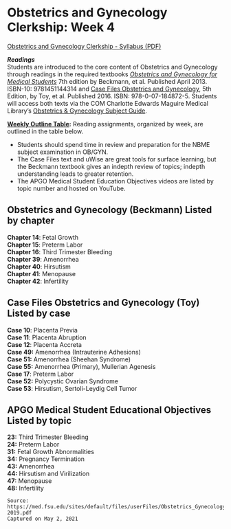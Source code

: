 # Obstetrics and Gynecology Clerkship: Week 4

[Obstetrics and Gynecology Clerkship - Syllabus (PDF)](/usmle/obgyn/Obstetrics_Gynecology_Syllabus_2018-2019.pdf)

**_Readings_**   
Students are introduced to the core content of Obstetrics and Gynecology through readings in the required textbooks _[Obstetrics and Gynecology for Medical Students](https://login.proxy.lib.fsu.edu/login?url=http://clerkship.lwwhealthlibrary.com/book.aspx?bookid=1527&rotationId=40993)_ 7th edition by Beckmann, et al. Published April 2013. ISBN-10: 9781451144314 and [Case Files Obstetrics and Gynecology](https://login.proxy.lib.fsu.edu/login?url=http://casefiles.mhmedical.com/CaseTOC.aspx?gbosContainerID=184&categoryID=40973), 5th Edition, by Toy, et al. Published 2016. ISBN: 978-0-07-184872-5. Students will access both texts via the COM Charlotte Edwards Maguire Medical Library’s [Obstetrics & Gynecology Subject Guide](https://med-fsu.libguides.com/Ob-Gyn).

**<u>Weekly Outline Table</u>:** Reading assignments, organized by week, are outlined in the table below.

* Students should spend time in review and preparation for the NBME subject examination in OB/GYN.
* The Case Files text and uWise are great tools for surface learning, but the Beckmann textbook gives an indepth review of topics; indepth understanding leads to greater retention.
* The APGO Medical Student Education Objectives videos are listed by topic number and hosted on YouTube. 

## Obstetrics and Gynecology (Beckmann) Listed by chapter

**Chapter 14**: Fetal Growth   
**Chapter 15**: Preterm Labor   
**Chapter 16**: Third Trimester Bleeding   
**Chapter 39**: Amenorrhea   
**Chapter 40**: Hirsutism   
**Chapter 41**: Menopause   
**Chapter 42**: Infertility   

## Case Files Obstetrics and Gynecology (Toy) Listed by case

**Case 10**: Placenta Previa   
**Case 11**: Placenta Abruption   
**Case 12**: Placenta Accreta   
**Case 49:** Amenorrhea (Intrauterine Adhesions)   
**Case 51:** Amenorrhea (Sheehan Syndrome)   
**Case 55:** Amenorrhea (Primary), Mullerian Agenesis   
**Case 17**: Preterm Labor   
**Case 52:** Polycystic Ovarian Syndrome   
**Case 53**: Hirsutism, Sertoli-Leydig Cell Tumor

## APGO Medical Student Educational Objectives Listed by topic

**23:** Third Trimester Bleeding   
**24:** Preterm Labor   
**31:** Fetal Growth Abnormalities   
**34:** Pregnancy Termination   
**43:** Amenorrhea   
**44:** Hirsutism and Virilization   
**47:** Menopause   
**48:** Infertility

```
Source:
https://med.fsu.edu/sites/default/files/userFiles/Obstetrics_Gynecology_Syllabus_2018-2019.pdf
Captured on May 2, 2021
```
